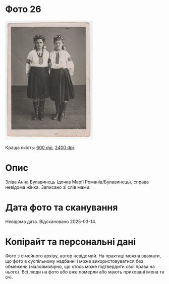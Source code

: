 # Фото 26 #

[<img src="photo_026_75.jpg" />](...)

Краща якість: [600 dpi](...), [2400 dpi](...).

# Опис #

Зліва Анна Булавинець (дочка Марії Романів/Булавинець), справа невідома жінка. Записано зі слів мами.

# Дата фото та сканування #

Невідома дата. Відскановано 2025-03-14.

# Копірайт та персональні дані #

Фото з сімейного архіву, автор невідомий. На практиці можна вважати, що фото в суспільному надбанні і може використовуватися без обмежень (малоймовірно, що хтось може підтвердити свої права на нього). Всі люди на фото або вже померли або мають приховані імена та очі.
